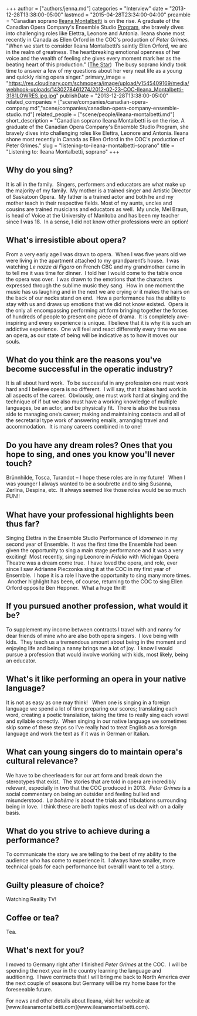 +++
author = ["authors/jenna.md"]
categories = "Interview"
date = "2013-12-28T13:38:00-05:00"
lastmod = "2015-04-28T23:34:00-04:00"
preamble = "Canadian soprano [Ileana Montalbetti](http://www.ileanamontalbetti.com/) is on the rise. A graduate of the Canadian Opera Company's Ensemble Studio [Program](http://www.coc.ca/aboutthecoc/companymembers/EnsembleStudio.aspx), she bravely dives into challenging roles like Elettra, Leonore and Antonia. Ileana shone most recently in Canada as Ellen Orford in the COC's production of _Peter Grimes._ \"When we start to consider Ileana Montalbetti’s saintly Ellen Orford, we are in the realm of greatness. The heartbreaking emotional openness of her voice and the wealth of feeling she gives every moment mark her as the beating heart of this production.\" ([The Star](http://www.thestar.com/entertainment/stage/2013/10/06/opera_review_peter_grimes.html))  The busy soprano kindly took time to answer a few of my questions about her very neat life as a young and quickly rising opera singer."
primary_image = "https://res.cloudinary.com/schmopera/image/upload/v1545409169/media/webhook-uploads/1430278461274/2012-02-23-COC-Ileana_Montalbetti-3181LOWRES.jpg.jpg"
publishDate = "2013-12-28T13:38:00-05:00"
related_companies = ["scene/companies/canadian-opera-company.md","scene/companies/canadian-opera-company-ensemble-studio.md"]
related_people = ["scene/people/ileana-montalbetti.md"]
short_description = "Canadian soprano Ileana Montalbetti is on the rise. A graduate of the Canadian Opera Company&#039;s Ensemble Studio Program, she bravely dives into challenging roles like Elettra, Leonore and Antonia. Ileana shone most recently in Canada as Ellen Orford in the COC&#039;s production of Peter Grimes."
slug = "listening-to-ileana-montalbetti-soprano"
title = "Listening to: Ileana Montalbetti, soprano"
+++

## Why do you sing?

It is all in the family.  Singers, performers and educators are what make up the majority of my family.  My mother is a trained singer and Artistic Director of Saskatoon Opera.  My father is a trained actor and both he and my mother teach in their respective fields. Most of my aunts, uncles and cousins are trained musicians and educators as well.  My uncle, Mel Braun, is head of Voice at the University of Manitoba and has been my teacher since I was 18\.  In a sense, I did not know other professions were an option!

## What's irresistible about opera?

From a very early age I was drawn to opera.  When I was five years old we were living in the apartment attached to my grandparent’s house.  I was watching _Le nozze di Figaro_ on French CBC and my grandmother came in to tell me it was time for dinner.  I told her I would come to the table once the opera was over.  I was drawn to the emotions that the characters expressed through the sublime music they sang.  How in one moment the music has us laughing and in the next we are crying or it makes the hairs on the back of our necks stand on end.  How a performance has the ability to stay with us and draws up emotions that we did not know existed.  Opera is the only all encompassing performing art form bringing together the forces of hundreds of people to present one piece of drama.  It is completely awe-inspiring and every experience is unique.  I believe that it is why it is such an addictive experience.  One will feel and react differently every time we see an opera, as our state of being will be indicative as to how it moves our souls.

## What do you think are the reasons you've become successful in the operatic industry?

It is all about hard work.  To be successful in any profession one must work hard and I believe opera is no different.  I will say, that it takes hard work in all aspects of the career.  Obviously, one must work hard at singing and the technique of if but we also must have a working knowledge of multiple languages, be an actor, and be physically fit.  There is also the business side to managing one’s career; making and maintaining contacts and all of the secretarial type work of answering emails, arranging travel and accommodation.  It is many careers combined in to one!

## Do you have any dream roles? Ones that you hope to sing, and ones you know you'll never touch?

Brünnhilde, Tosca, Turandot – I hope these roles are in my future!   When I was younger I always wanted to be a soubrette and to sing Susanna, Zerlina, Despina, etc.  It always seemed like those roles would be so much FUN!!

## What have your professional highlights been thus far?

Singing Elettra in the Ensemble Studio Performance of _Idomeneo_ in my second year of Ensemble.  It was the first time the Ensemble had been given the opportunity to sing a main stage performance and it was a very exciting!  Most recently, singing Leonore in _Fidelio_ with Michigan Opera Theatre was a dream come true.  I have loved the opera, and role, ever since I saw Adrianne Pieczonka sing it at the COC in my first year of Ensemble.  I hope it is a role I have the opportunity to sing many more times.  Another highlight has been, of course, returning to the COC to sing Ellen Orford opposite Ben Heppner.  What a huge thrill!

## If you pursued another profession, what would it be?

To supplement my income between contracts I travel with and nanny for dear friends of mine who are also both opera singers.  I love being with kids.  They teach us a tremendous amount about being in the moment and enjoying life and being a nanny brings me a lot of joy.  I know I would pursue a profession that would involve working with kids, most likely, being an educator.

## What's it like performing an opera in your native language?

It is not as easy as one may think!   When one is singing in a foreign language we spend a lot of time preparing our scores; translating each word, creating a poetic translation, taking the time to really sing each vowel and syllable correctly.  When singing in our native language we sometimes skip some of these steps so I’ve really had to treat English as a foreign language and work the text as if it was in German or Italian.

## What can young singers do to maintain opera's cultural relevance?

We have to be cheerleaders for our art form and break down the stereotypes that exist.  The stories that are told in opera are incredibly relevant, especially in two that the COC produced in 2013\.  _Peter Grimes_ is a social commentary on being an outsider and feeling bullied and misunderstood.  _La bohème_ is about the trials and tribulations surrounding being in love.  I think these are both topics most of us deal with on a daily basis.

## What do you strive to achieve during a performance?

To communicate the story we are telling to the best of my ability to the audience who has come to experience it.  I always have smaller, more technical goals for each performance but overall I want to tell a story.

## Guilty pleasure of choice?

Watching Reality TV!

## Coffee or tea?

Tea.

## What's next for you?

I moved to Germany right after I finished _Peter Grimes_ at the COC.  I will be spending the next year in the country learning the language and auditioning.  I have contracts that I will bring me back to North America over the next couple of seasons but Germany will be my home base for the foreseeable future.

<div class="intro" dir="ltr">For news and other details about Ileana, visit her website at [www.ileanamontalbetti.com](www.ileanamontalbetti.com).</div>
